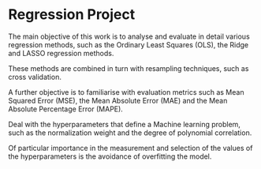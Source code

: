 # Regression Project

The main objective of this work is to analyse and evaluate in detail various regression methods, such as the Ordinary Least Squares (OLS), the Ridge and LASSO regression methods.

These methods are combined in turn with resampling techniques, such as cross validation.

A further objective is to familiarise with evaluation metrics such as Mean Squared Error (MSE), the Mean Absolute Error (MAE) and the Mean Absolute Percentage Error (MAPE). 

Deal with the hyperparameters that define a Machine learning problem, such as the normalization weight and the degree of polynomial correlation. 

Of particular importance in the measurement and selection of the values of the hyperparameters is the avoidance of overfitting the model.